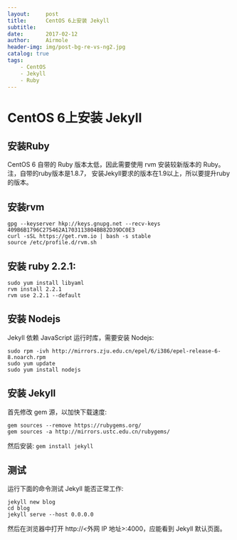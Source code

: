 ```yaml
---
layout:     post
title:      CentOS 6上安装 Jekyll
subtitle:
date:       2017-02-12
author:     Airmole
header-img: img/post-bg-re-vs-ng2.jpg
catalog: true
tags:
    - CentOS
    - Jekyll
    - Ruby
---
```


# CentOS 6上安装 Jekyll
## 安装Ruby
CentOS 6 自带的 Ruby 版本太低，因此需要使用 rvm 安装较新版本的 Ruby。
注，自带的ruby版本是1.8.7， 安装Jekyll要求的版本在1.9以上，所以要提升ruby的版本。
## 安装rvm
```
gpg --keyserver hkp://keys.gnupg.net --recv-keys 409B6B1796C275462A1703113804BB82D39DC0E3
curl -sSL https://get.rvm.io | bash -s stable
source /etc/profile.d/rvm.sh
```
## 安装 ruby 2.2.1:
```
sudo yum install libyaml
rvm install 2.2.1
rvm use 2.2.1 --default
```
## 安装 Nodejs
Jekyll 依赖 JavaScript 运行时库，需要安装 Nodejs:
```
sudo rpm -ivh http://mirrors.zju.edu.cn/epel/6/i386/epel-release-6-8.noarch.rpm
sudo yum update
sudo yum install nodejs
```
## 安装 Jekyll
首先修改 gem 源，以加快下载速度:
```
gem sources --remove https://rubygems.org/
gem sources -a http://mirrors.ustc.edu.cn/rubygems/
```
然后安装:
`gem install jekyll`
## 测试
运行下面的命令测试 Jekyll 能否正常工作:
```
jekyll new blog
cd blog
jekyll serve --host 0.0.0.0
```
然后在浏览器中打开 http://<外网 IP 地址>:4000，应能看到 Jekyll 默认页面。

